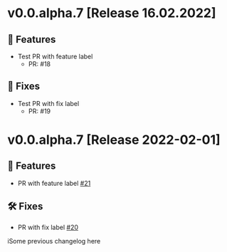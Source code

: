 # v0.0.alpha.7 [Release 16.02.2022]

## 🚀 Features

- Test PR with feature label
   - PR: #18

## 🐛 Fixes

- Test PR with fix label
   - PR: #19


# v0.0.alpha.7 [Release 2022-02-01]

## 🚀 Features

- PR with feature label [#21](https://github.com/ilutchenko/changelog-test/pull/21)

## 🛠 Fixes

- PR with fix label [#20](https://github.com/ilutchenko/changelog-test/pull/20)




iSome previous changelog here